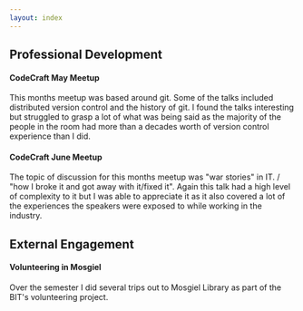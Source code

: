 ```yaml
---
layout: index
---
```


## Professional Development
  

#### CodeCraft May Meetup
  
This months meetup was based around git. Some of the talks included distributed version control and the history of git.
I found the talks interesting but struggled to grasp a lot of what was being said as the majority of the people in the room had more than a decades worth of version control experience than I did.

#### CodeCraft June Meetup
  
The topic of discussion for this months meetup was "war stories" in IT. / "how I broke it and got away with it/fixed it". Again this talk had a high level of complexity to it but I was able to appreciate it as it also covered a lot of the experiences the speakers were exposed to while working in the industry. 


## External Engagement

#### Volunteering in Mosgiel 

Over the semester I did several trips out to Mosgiel Library as part of the BIT's volunteering project. 
